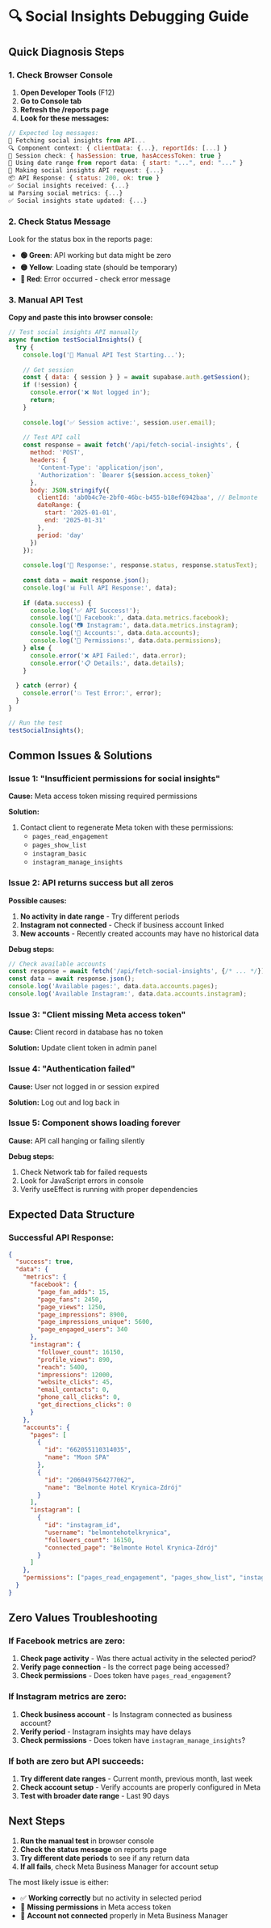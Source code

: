 # 🔍 Social Insights Debugging Guide

## Quick Diagnosis Steps

### 1. Check Browser Console
1. **Open Developer Tools** (F12)
2. **Go to Console tab**
3. **Refresh the /reports page**
4. **Look for these messages:**

```javascript
// Expected log messages:
🔄 Fetching social insights from API...
🔍 Component context: { clientData: {...}, reportIds: [...] }
🔑 Session check: { hasSession: true, hasAccessToken: true }
📅 Using date range from report data: { start: "...", end: "..." }
📡 Making social insights API request: {...}
📦 API Response: { status: 200, ok: true }
✅ Social insights received: {...}
📊 Parsing social metrics: {...}
✅ Social insights state updated: {...}
```

### 2. Check Status Message
Look for the status box in the reports page:
- **🟢 Green**: API working but data might be zero
- **🟡 Yellow**: Loading state (should be temporary)
- **🔴 Red**: Error occurred - check error message

### 3. Manual API Test
**Copy and paste this into browser console:**

```javascript
// Test social insights API manually
async function testSocialInsights() {
  try {
    console.log('🧪 Manual API Test Starting...');
    
    // Get session
    const { data: { session } } = await supabase.auth.getSession();
    if (!session) {
      console.error('❌ Not logged in');
      return;
    }
    
    console.log('✅ Session active:', session.user.email);
    
    // Test API call
    const response = await fetch('/api/fetch-social-insights', {
      method: 'POST',
      headers: {
        'Content-Type': 'application/json',
        'Authorization': `Bearer ${session.access_token}`
      },
      body: JSON.stringify({
        clientId: 'ab0b4c7e-2bf0-46bc-b455-b18ef6942baa', // Belmonte
        dateRange: {
          start: '2025-01-01',
          end: '2025-01-31'
        },
        period: 'day'
      })
    });
    
    console.log('📡 Response:', response.status, response.statusText);
    
    const data = await response.json();
    console.log('📊 Full API Response:', data);
    
    if (data.success) {
      console.log('✅ API Success!');
      console.log('📘 Facebook:', data.data.metrics.facebook);
      console.log('📷 Instagram:', data.data.metrics.instagram);
      console.log('🏢 Accounts:', data.data.accounts);
      console.log('🔑 Permissions:', data.data.permissions);
    } else {
      console.error('❌ API Failed:', data.error);
      console.error('📋 Details:', data.details);
    }
    
  } catch (error) {
    console.error('💥 Test Error:', error);
  }
}

// Run the test
testSocialInsights();
```

## Common Issues & Solutions

### Issue 1: "Insufficient permissions for social insights"
**Cause:** Meta access token missing required permissions

**Solution:**
1. Contact client to regenerate Meta token with these permissions:
   - `pages_read_engagement`
   - `pages_show_list` 
   - `instagram_basic`
   - `instagram_manage_insights`

### Issue 2: API returns success but all zeros
**Possible causes:**
1. **No activity in date range** - Try different periods
2. **Instagram not connected** - Check if business account linked
3. **New accounts** - Recently created accounts may have no historical data

**Debug steps:**
```javascript
// Check available accounts
const response = await fetch('/api/fetch-social-insights', {/* ... */});
const data = await response.json();
console.log('Available pages:', data.data.accounts.pages);
console.log('Available Instagram:', data.data.accounts.instagram);
```

### Issue 3: "Client missing Meta access token"
**Cause:** Client record in database has no token

**Solution:** Update client token in admin panel

### Issue 4: "Authentication failed"
**Cause:** User not logged in or session expired

**Solution:** Log out and log back in

### Issue 5: Component shows loading forever
**Cause:** API call hanging or failing silently

**Debug steps:**
1. Check Network tab for failed requests
2. Look for JavaScript errors in console
3. Verify useEffect is running with proper dependencies

## Expected Data Structure

### Successful API Response:
```json
{
  "success": true,
  "data": {
    "metrics": {
      "facebook": {
        "page_fan_adds": 15,
        "page_fans": 2450,
        "page_views": 1250,
        "page_impressions": 8900,
        "page_impressions_unique": 5600,
        "page_engaged_users": 340
      },
      "instagram": {
        "follower_count": 16150,
        "profile_views": 890,
        "reach": 5400,
        "impressions": 12000,
        "website_clicks": 45,
        "email_contacts": 0,
        "phone_call_clicks": 0,
        "get_directions_clicks": 0
      }
    },
    "accounts": {
      "pages": [
        {
          "id": "662055110314035",
          "name": "Moon SPA"
        },
        {
          "id": "2060497564277062", 
          "name": "Belmonte Hotel Krynica-Zdrój"
        }
      ],
      "instagram": [
        {
          "id": "instagram_id",
          "username": "belmontehotelkrynica",
          "followers_count": 16150,
          "connected_page": "Belmonte Hotel Krynica-Zdrój"
        }
      ]
    },
    "permissions": ["pages_read_engagement", "pages_show_list", "instagram_basic", "instagram_manage_insights"]
  }
}
```

## Zero Values Troubleshooting

### If Facebook metrics are zero:
1. **Check page activity** - Was there actual activity in the selected period?
2. **Verify page connection** - Is the correct page being accessed?
3. **Check permissions** - Does token have `pages_read_engagement`?

### If Instagram metrics are zero:
1. **Check business account** - Is Instagram connected as business account?
2. **Verify period** - Instagram insights may have delays
3. **Check permissions** - Does token have `instagram_manage_insights`?

### If both are zero but API succeeds:
1. **Try different date ranges** - Current month, previous month, last week
2. **Check account setup** - Verify accounts are properly configured in Meta
3. **Test with broader date range** - Last 90 days

## Next Steps

1. **Run the manual test** in browser console
2. **Check the status message** on reports page
3. **Try different date periods** to see if any return data
4. **If all fails**, check Meta Business Manager for account setup

The most likely issue is either:
- ✅ **Working correctly** but no activity in selected period
- 🔑 **Missing permissions** in Meta access token  
- 📱 **Account not connected** properly in Meta Business Manager 